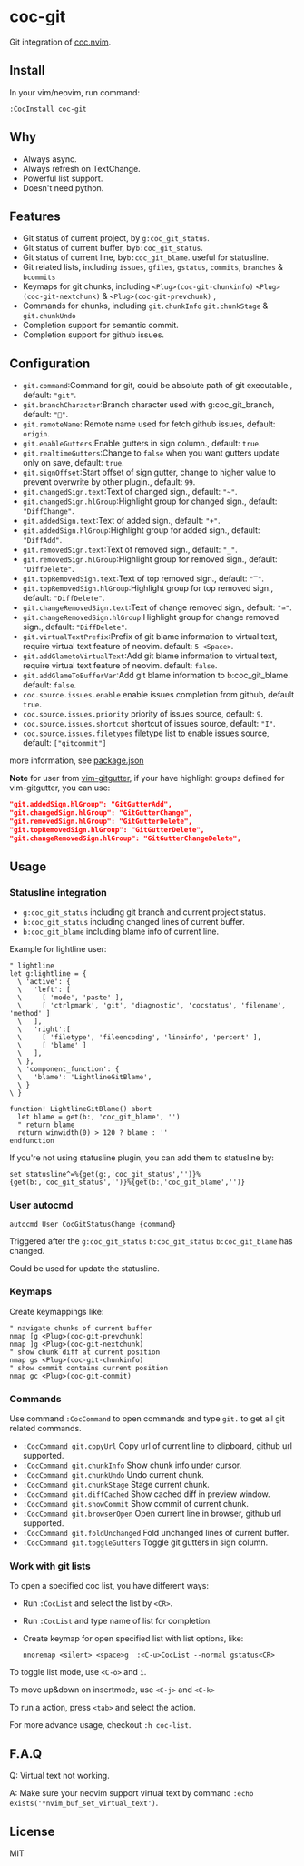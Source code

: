 # coc-git

Git integration of [coc.nvim](https://github.com/neoclide/coc.nvim).

## Install

In your vim/neovim, run command:

```
:CocInstall coc-git
```

## Why

- Always async.
- Always refresh on TextChange.
- Powerful list support.
- Doesn't need python.

## Features

- Git status of current project, by `g:coc_git_status`.
- Git status of current buffer, by`b:coc_git_status`.
- Git status of current line, by`b:coc_git_blame`. useful for statusline.
- Git related lists, including `issues`, `gfiles`, `gstatus`, `commits`, `branches` & `bcommits`
- Keymaps for git chunks, including `<Plug>(coc-git-chunkinfo)` `<Plug>(coc-git-nextchunk)` & `<Plug>(coc-git-prevchunk)` ,
- Commands for chunks, including `git.chunkInfo` `git.chunkStage` & `git.chunkUndo`
- Completion support for semantic commit.
- Completion support for github issues.

## Configuration

- `git.command`:Command for git, could be absolute path of git executable., default: `"git"`.
- `git.branchCharacter`:Branch character used with g:coc_git_branch, default: `""`.
- `git.remoteName`: Remote name used for fetch github issues, default: `origin`.
- `git.enableGutters`:Enable gutters in sign column., default: `true`.
- `git.realtimeGutters`:Change to `false` when you want gutters update only on save, default: `true`.
- `git.signOffset`:Start offset of sign gutter, change to higher value to prevent overwrite by other plugin., default: `99`.
- `git.changedSign.text`:Text of changed sign., default: `"~"`.
- `git.changedSign.hlGroup`:Highlight group for changed sign., default: `"DiffChange"`.
- `git.addedSign.text`:Text of added sign., default: `"+"`.
- `git.addedSign.hlGroup`:Highlight group for added sign., default: `"DiffAdd"`.
- `git.removedSign.text`:Text of removed sign., default: `"_"`.
- `git.removedSign.hlGroup`:Highlight group for removed sign., default: `"DiffDelete"`.
- `git.topRemovedSign.text`:Text of top removed sign., default: `"‾"`.
- `git.topRemovedSign.hlGroup`:Highlight group for top removed sign., default: `"DiffDelete"`.
- `git.changeRemovedSign.text`:Text of change removed sign., default: `"≃"`.
- `git.changeRemovedSign.hlGroup`:Highlight group for change removed sign., default: `"DiffDelete"`.
- `git.virtualTextPrefix`:Prefix of git blame information to virtual text, require virtual text feature of neovim. default: `5 <Space>`.
- `git.addGlametoVirtualText`:Add git blame information to virtual text, require virtual text feature of neovim. default: `false`.
- `git.addGlameToBufferVar`:Add git blame information to b:coc_git_blame. default: `false`.
- `coc.source.issues.enable` enable issues completion from github, default `true`.
- `coc.source.issues.priority` priority of issues source, default: `9`.
- `coc.source.issues.shortcut` shortcut of issues source, default: `"I"`.
- `coc.source.issues.filetypes` filetype list to enable issues source, default: `["gitcommit"]`

more information, see [package.json](https://github.com/neoclide/coc-git/blob/master/package.json)

**Note** for user from [vim-gitgutter](https://github.com/airblade/vim-gitgutte),
if your have highlight groups defined for vim-gitgutter, you can use:

```json
"git.addedSign.hlGroup": "GitGutterAdd",
"git.changedSign.hlGroup": "GitGutterChange",
"git.removedSign.hlGroup": "GitGutterDelete",
"git.topRemovedSign.hlGroup": "GitGutterDelete",
"git.changeRemovedSign.hlGroup": "GitGutterChangeDelete",
```

## Usage

### Statusline integration

- `g:coc_git_status` including git branch and current project status.
- `b:coc_git_status` including changed lines of current buffer.
- `b:coc_git_blame` including blame info of current line.

Example for lightline user:

```viml
" lightline
let g:lightline = {
  \ 'active': {
  \   'left': [
  \     [ 'mode', 'paste' ],
  \     [ 'ctrlpmark', 'git', 'diagnostic', 'cocstatus', 'filename', 'method' ]
  \   ],
  \   'right':[
  \     [ 'filetype', 'fileencoding', 'lineinfo', 'percent' ],
  \     [ 'blame' ]
  \   ],
  \ },
  \ 'component_function': {
  \   'blame': 'LightlineGitBlame',
  \ }
\ }

function! LightlineGitBlame() abort
  let blame = get(b:, 'coc_git_blame', '')
  " return blame
  return winwidth(0) > 120 ? blame : ''
endfunction
```

If you're not using statusline plugin, you can add them to statusline by:

```vim
set statusline^=%{get(g:,'coc_git_status','')}%{get(b:,'coc_git_status','')}%{get(b:,'coc_git_blame','')}
```

### User autocmd

```vim
autocmd User CocGitStatusChange {command}
```

Triggered after the `g:coc_git_status` `b:coc_git_status` `b:coc_git_blame` has changed.

Could be used for update the statusline.

### Keymaps

Create keymappings like:

```vim
" navigate chunks of current buffer
nmap [g <Plug>(coc-git-prevchunk)
nmap ]g <Plug>(coc-git-nextchunk)
" show chunk diff at current position
nmap gs <Plug>(coc-git-chunkinfo)
" show commit contains current position
nmap gc <Plug>(coc-git-commit)
```

### Commands

Use command `:CocCommand` to open commands and type `git.` to get all git
related commands.

- `:CocCommand git.copyUrl` Copy url of current line to clipboard, github url supported.
- `:CocCommand git.chunkInfo` Show chunk info under cursor.
- `:CocCommand git.chunkUndo` Undo current chunk.
- `:CocCommand git.chunkStage` Stage current chunk.
- `:CocCommand git.diffCached` Show cached diff in preview window.
- `:CocCommand git.showCommit` Show commit of current chunk.
- `:CocCommand git.browserOpen` Open current line in browser, github url supported.
- `:CocCommand git.foldUnchanged` Fold unchanged lines of current buffer.
- `:CocCommand git.toggleGutters` Toggle git gutters in sign column.

### Work with git lists

To open a specified coc list, you have different ways:

- Run `:CocList` and select the list by `<CR>`.
- Run `:CocList` and type name of list for completion.
- Create keymap for open specified list with list options, like:

  ```vim
  nnoremap <silent> <space>g  :<C-u>CocList --normal gstatus<CR>
  ```

To toggle list mode, use `<C-o>` and `i`.

To move up&down on insertmode, use `<C-j>` and `<C-k>`

To run a action, press `<tab>` and select the action.

For more advance usage, checkout `:h coc-list`.

## F.A.Q

Q: Virtual text not working.

A: Make sure your neovim support virtual text by command
`:echo exists('*nvim_buf_set_virtual_text')`.

## License

MIT

